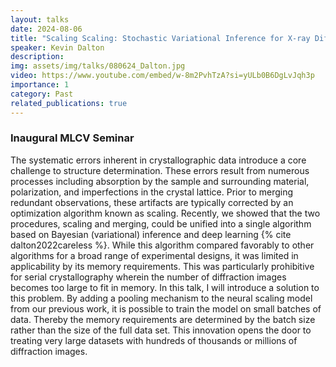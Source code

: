 ```yaml
---
layout: talks
date: 2024-08-06
title: "Scaling Scaling: Stochastic Variational Inference for X-ray Diffraction Data"
speaker: Kevin Dalton
description:
img: assets/img/talks/080624_Dalton.jpg
video: https://www.youtube.com/embed/w-8m2PvhTzA?si=yULb0B6DgLvJqh3p
importance: 1
category: Past
related_publications: true
---
```

### Inaugural MLCV Seminar

The systematic errors inherent in crystallographic data introduce a core challenge to structure determination. These errors result from numerous processes including absorption by the sample and surrounding material, polarization, and imperfections in the crystal lattice. Prior to merging redundant observations, these artifacts are typically corrected by an optimization algorithm known as scaling. Recently, we showed that the two procedures, scaling and merging, could be unified into a single algorithm based on Bayesian (variational) inference and deep learning {% cite dalton2022careless %}. While this algorithm compared favorably to other algorithms for a broad range of experimental designs, it was limited in applicability by its memory requirements. This was particularly prohibitive for serial crystallography wherein the number of diffraction images becomes too large to fit in memory. In this talk, I will introduce a solution to this problem. By adding a pooling mechanism to the neural scaling model from our previous work, it is possible to train the model on small batches of data. Thereby the memory requirements are determined by the batch size rather than the size of the full data set. This innovation opens the door to treating very large datasets with hundreds of thousands or millions of diffraction images.
